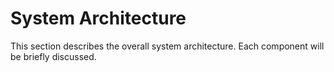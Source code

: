 # System Architecture 

This section describes the overall system architecture. Each component will be briefly discussed.
